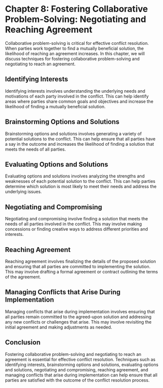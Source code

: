 Chapter 8: Fostering Collaborative Problem-Solving: Negotiating and Reaching Agreement
======================================================================================

Collaborative problem-solving is critical for effective conflict resolution. When parties work together to find a mutually beneficial solution, the likelihood of reaching an agreement increases. In this chapter, we will discuss techniques for fostering collaborative problem-solving and negotiating to reach an agreement.

Identifying Interests
---------------------

Identifying interests involves understanding the underlying needs and motivations of each party involved in the conflict. This can help identify areas where parties share common goals and objectives and increase the likelihood of finding a mutually beneficial solution.

Brainstorming Options and Solutions
-----------------------------------

Brainstorming options and solutions involves generating a variety of potential solutions to the conflict. This can help ensure that all parties have a say in the outcome and increases the likelihood of finding a solution that meets the needs of all parties.

Evaluating Options and Solutions
--------------------------------

Evaluating options and solutions involves analyzing the strengths and weaknesses of each potential solution to the conflict. This can help parties determine which solution is most likely to meet their needs and address the underlying issues.

Negotiating and Compromising
----------------------------

Negotiating and compromising involve finding a solution that meets the needs of all parties involved in the conflict. This may involve making concessions or finding creative ways to address different priorities and interests.

Reaching Agreement
------------------

Reaching agreement involves finalizing the details of the proposed solution and ensuring that all parties are committed to implementing the solution. This may involve drafting a formal agreement or contract outlining the terms of the agreement.

Managing Conflicts that Arise During Implementation
---------------------------------------------------

Managing conflicts that arise during implementation involves ensuring that all parties remain committed to the agreed-upon solution and addressing any new conflicts or challenges that arise. This may involve revisiting the initial agreement and making adjustments as needed.

Conclusion
----------

Fostering collaborative problem-solving and negotiating to reach an agreement is essential for effective conflict resolution. Techniques such as identifying interests, brainstorming options and solutions, evaluating options and solutions, negotiating and compromising, reaching agreement, and managing conflicts that arise during implementation can help ensure that all parties are satisfied with the outcome of the conflict resolution process.
